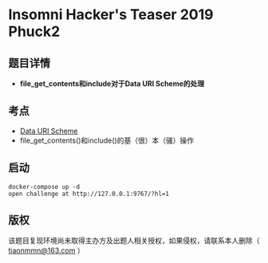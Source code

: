 # Insomni Hacker's Teaser 2019 Phuck2

## 题目详情

- **file_get_contents和include对于Data URI Scheme的处理**

## 考点

- [Data URI Scheme](https://en.wikipedia.org/wiki/Data_URI_scheme)
- file_get_contents()和include()的基（很）本（骚）操作

## 启动

    docker-compose up -d
    open challenge at http://127.0.0.1:9767/?hl=1
    

## 版权

该题目复现环境尚未取得主办方及出题人相关授权，如果侵权，请联系本人删除（ tiaonmmn@163.com ）
